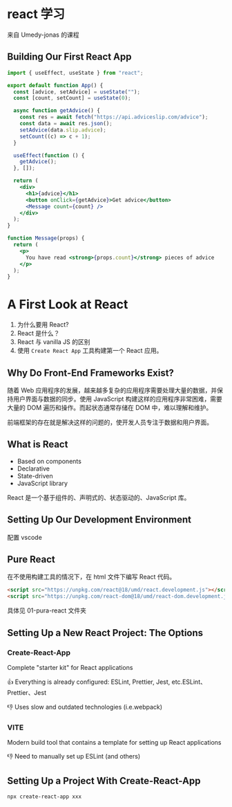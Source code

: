 # react 学习

来自 Umedy-jonas 的课程

## Building Our First React App

```jsx
import { useEffect, useState } from "react";

export default function App() {
  const [advice, setAdvice] = useState("");
  const [count, setCount] = useState(0);

  async function getAdvice() {
    const res = await fetch("https://api.adviceslip.com/advice");
    const data = await res.json();
    setAdvice(data.slip.advice);
    setCount((c) => c + 1);
  }

  useEffect(function () {
    getAdvice();
  }, []);

  return (
    <div>
      <h1>{advice}</h1>
      <button onClick={getAdvice}>Get advice</button>
      <Message count={count} />
    </div>
  );
}

function Message(props) {
  return (
    <p>
      You have read <strong>{props.count}</strong> pieces of advice
    </p>
  );
}
```

# A First Look at React

1. 为什么要用 React?
2. React 是什么？
3. React 与 vanilla JS 的区别
4. 使用 `Create React App` 工具构建第一个 React 应用。

## Why Do Front-End Frameworks Exist?

随着 Web 应用程序的发展，越来越多复杂的应用程序需要处理大量的数据，并保持用户界面与数据的同步。使用 JavaScript 构建这样的应用程序非常困难，需要大量的 DOM 遍历和操作。而起状态通常存储在 DOM 中，难以理解和维护。

前端框架的存在就是解决这样的问题的，使开发人员专注于数据和用户界面。

## What is React

- Based on components
- Declarative
- State-driven
- JavaScript library

React 是一个基于组件的、声明式的、状态驱动的、JavaScript 库。

## Setting Up Our Development Environment

配置 vscode

## Pure React

在不使用构建工具的情况下，在 html 文件下编写 React 代码。

```html
<script src="https://unpkg.com/react@18/umd/react.development.js"></script>
<script src="https://unpkg.com/react-dom@18/umd/react-dom.development.js"></script>
```

具体见 01-pura-react 文件夹

## Setting Up a New React Project: The Options

### Create-React-App

Complete "starter kit" for React applications

👍 Everything is already configured: ESLint, Prettier, Jest, etc.ESLint、Prettier、Jest

👎 Uses slow and outdated technologies (i.e.webpack)

### VITE

Modern build tool that contains a template for setting up React applications

👎 Need to manually set up ESLint (and others)

## Setting Up a Project With Create-React-App

`npx create-react-app xxx`
